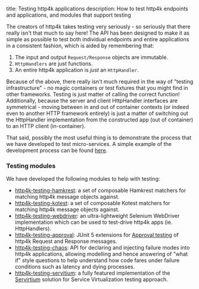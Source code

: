 title: Testing http4k applications
description: How to test http4k endpoints and applications, and modules that support testing

The creators of http4k takes testing very seriously - so seriously that there really isn't that much to say here! 
The API has been designed to make it as simple as possible to test both individual endpoints and entire applications in a consistent fashion, which is aided by remembering that:

1. The input and output `Request/Response` objects are immutable.
1. `HttpHandlers` are just functions.
1. An entire http4k application is *just* an `HttpHandler`.

Because of the above, there really isn't much required in the way of "testing infrastructure" - no magic containers or test fixtures that you might find in other frameworks. 
Testing is just matter of calling the correct function! Additionally, because the server and client HttpHandler interfaces are symmetrical - moving between in and out of container contexts 
(or indeed even to another HTTP framework entirely) is just a matter of switching out the HttpHandler implementation from the constructed app (out of container) to an HTTP client (in-container).

That said, possibly the most useful thing is to demonstrate the process that we have developed to test micro-services. A simple example of the development process can be found 
[here](/tutorials/tdding_http4k).

### Testing modules
We have developed the following modules to help with testing:

- [http4k-testing-hamkrest](/reference/hamkrest): a set of composable Hamkrest matchers for matching http4k message objects against.
- [http4k-testing-kotest](/reference/kotest): a set of composable Kotest matchers for matching http4k message objects against.
- [http4k-testing-webdriver](/reference/webdriver): an ultra-lightweight Selenium WebDriver implementation which can be used to test-drive http4k apps (ie. HttpHandlers).
- [http4k-testing-approval](/reference/approvaltests): JUnit 5 extensions for [Approval testing](http://approvaltests.com/) of http4k Request and Response messages.
- [http4k-testing-chaos](/reference/chaos): API for declaring and injecting failure modes into http4k applications, allowing modelling and hence answering of "what if" style questions to help understand how code fares under failure conditions such as latency and dying processes.
- [http4k-testing-servitium](/reference/servicevirtualisation): a fully featured implementation of the [Servirtium] solution for Service Virtualization testing approach.

[Servirtium]: https://servirtium.dev
